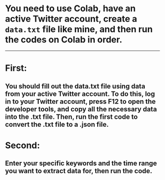# You need to use Colab, have an active Twitter account, create a `data.txt` file like mine, and then run the codes on Colab in order.
---
# First:
You should fill out the data.txt file using data from your active Twitter account. To do this, log in to your Twitter account, press F12 to open the developer tools, and copy all the necessary data into the .txt file. Then, run the first code to convert the .txt file to a .json file.
---
# Second:
Enter your specific keywords and the time range you want to extract data for, then run the code.
---



